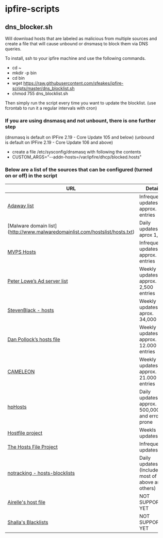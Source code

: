 # ipfire-scripts #

## dns_blocker.sh ##

Will download hosts that are labeled as malicious from multiple sources and create a file that will cause unbound or dnsmasq to block them via DNS queries. 

To install, ssh to your ipfire machine and use the following commands.
- cd ~
- mkdir -p bin
- cd bin
- wget https://raw.githubusercontent.com/sfeakes/ipfire-scripts/master/dns_blocklist.sh
- chmod 755 dns_blocklist.sh

Then simply run the script every time you want to update the blocklist. (use fcrontab to run it a regular intervals with cron)

### If you are using dnsmasq and not unbount, there is one further step ###
(dnsmasq is default on IPFire 2.19 - Core Update 105 and below)
(unbound is default on IPFire 2.19 - Core Update 106 and above)

- create a file /etc/sysconfig/dnsmasq with following the contents
- CUSTOM_ARGS="--addn-hosts=/var/ipfire/dhcp/blocked.hosts"


### Below are a list of the sources that can be configured (turned on or off) in the script ###

| URL                                                                              | Details                                                 | License |
| -------                                                                          | -------                                                 | ------- |
|[Adaway list](https://adaway.org/hosts.txt)                                       | Infrequent updates, approx. 500 entries                 | CC Attribution 3.0 |
|[Malware domain list] (http://www.malwaredomainlist.com/hostslist/hosts.txt)      | Daily updates, aprox 1,300                                            | non-commercial community project |
|[MVPS Hosts](http://winhelp2002.mvps.org/hosts.htm)                               | Infrequent updates, approx. 500 entries              | CC Attribution-NonCommercial-ShareAlike 4.0 |
|[Peter Lowe’s Ad server list](http://pgl.yoyo.org/adservers/)                     | Weekly updates, approx. 2,500 entries                   | ? |
|[StevenBlack - hosts](https://github.com/StevenBlack/hosts/)                      | Weekly updates, aprox. 34,000                                                        | ? |
|[Dan Pollock’s hosts file](http://someonewhocares.org/hosts/)                     | Weekly updates, approx. 12.000 entries                  | non-commercial |
|[CAMELEON](http://sysctl.org/cameleon/)                                           | Weekly updates, approx. 21.000 entries                  | ? |
|[hpHosts‎](http://www.hosts-file.net/)                                             | Daily updates, approx. 500,000 and error prone               | *Read [Terms of Use](http://www.hosts-file.net/)* |
|[Hostfile project](http://hostsfile.org/hosts.html)                               | Weekls updates                                          | LGPL as GPLv2 |
|[The Hosts File Project](http://hostsfile.mine.nu)                                | Infrequent updates                                      | LGPL |
|[notracking - hosts-blocklists](https://github.com/notracking/hosts-blocklists)   | Daily updates, (Includes most of above and others)      | ? |
|[Airelle's host file](http://rlwpx.free.fr/WPFF/hosts.htm)                        | NOT SUPPORTED YET                                       | CC Attribution 3.0 |
|[Shalla's Blacklists ](http://www.shallalist.de/)                                 | NOT SUPPORTED YET                                       | ? |

